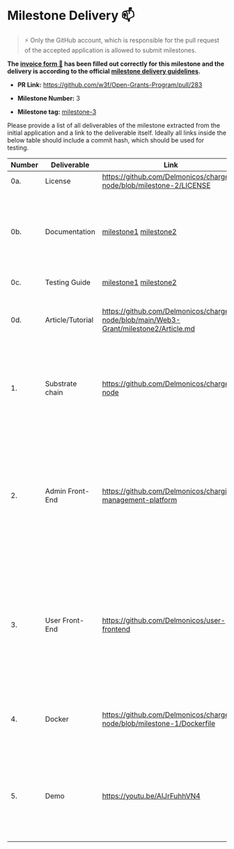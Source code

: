 # Milestone Delivery :mailbox:

> ⚡ Only the GitHub account, which is responsible for the pull request of the accepted application is allowed to submit milestones. 
> 

**The [invoice form :pencil:](https://forms.gle/8Wx7nxtq8fKrsuEz8) has been filled out correctly for this milestone and the delivery is according to the official [milestone delivery guidelines](https://github.com/w3f/General-Grants-Program/blob/master/grants/milestone-deliverables-guidelines.md).** 

* **PR Link:** <https://github.com/w3f/Open-Grants-Program/pull/283> 

* **Milestone Number:** 3

* **Milestone tag:** [milestone-3](https://github.com/Delmonicos/charger-node/tree/milestone-3)

Please provide a list of all deliverables of the milestone extracted from the initial application and a link to the deliverable itself. Ideally all links inside the below table should include a commit hash, which should be used for testing.

| Number | Deliverable | Link | Notes |
| ------------- | ------------- | ------------- | ------------- |
| 0a. | License | https://github.com/Delmonicos/charger-node/blob/milestone-2/LICENSE | Apache 2.0 |  
| 0b. | Documentation | [milestone1](https://github.com/Delmonicos/charger-node/blob/milestone-1/Web3-Grant/milestone1/testing-guide.md) [milestone2](https://github.com/Delmonicos/charger-node/blob/milestone-2/Web3-Grant/milestone2/testing-guide.md) | The testing guide describes what has been developed in this milestone and how to test it. |
| 0c. | Testing Guide | [milestone1](https://github.com/Delmonicos/charger-node/blob/milestone-1/Web3-Grant/milestone1/testing-guide.md) [milestone2](https://github.com/Delmonicos/charger-node/blob/milestone-2/Web3-Grant/milestone2/testing-guide.md) | The code has unit-test. | 
| 0d. | Article/Tutorial | https://github.com/Delmonicos/charger-node/blob/main/Web3-Grant/milestone2/Article.md | The article has been initialised and will be published on Medium | 
| 1. | Substrate chain | https://github.com/Delmonicos/charger-node | The Charger Node has been compiled for ARM architecture and tested on Raspberry Pi 4  |
| 2. | Admin Front-End | https://github.com/Delmonicos/charging-management-platform | Basic Admin-UI connected to Elastic Search for monitoring of blockchain events and to Substrate using Polkadot.js in order to register a new charger and manage pricing.| 
| 3. | User Front-End	 | https://github.com/Delmonicos/user-frontend | A React-based responsive webapp, used as the User Interface for the Proof-Of-Concept, allows an user to locate chargers, start & monitor a charge. | 
| 4. | Docker | https://github.com/Delmonicos/charger-node/blob/milestone-1/Dockerfile | The dockerfile build and starts the node in development mode. |
| 5. | Demo | https://youtu.be/AlJrFuhhVN4 | the video shows how the prototype works, including the user interface, the administration interface and the explorer. |
